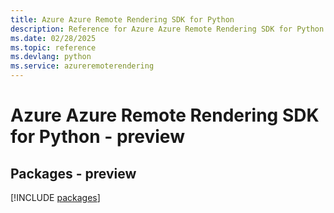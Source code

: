 ```yaml
---
title: Azure Azure Remote Rendering SDK for Python
description: Reference for Azure Azure Remote Rendering SDK for Python
ms.date: 02/28/2025
ms.topic: reference
ms.devlang: python
ms.service: azureremoterendering
---
```

# Azure Azure Remote Rendering SDK for Python - preview
## Packages - preview
[!INCLUDE [packages](azure-remote-rendering-index.md)]